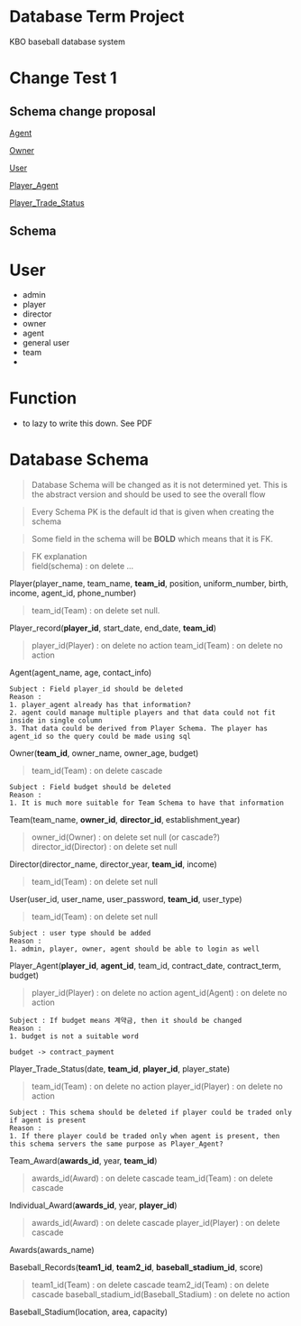 # Database Term Project

KBO baseball database system

# Change Test 1

Schema change proposal
--------
[Agent](#agent)

[Owner](#owner)

[User](#user)

[Player_Agent](#player_agent)

[Player_Trade_Status](#player_trade_status)

Schema
------------

# User
- admin
- player
- director
- owner
- agent
- general user
- team
- 
# Function
- to lazy to write this down. See PDF

# Database Schema
> Database Schema will be changed as it is not determined yet.
> This is the abstract version and should be used to see the overall flow

> Every Schema PK is the default id that is given when creating the schema

> Some field in the schema will be **BOLD** which means that it is FK.<br>

> FK explanation<br>
> field(schema) : on delete ...

Player(player_name, team_name, **team_id**, position, uniform_number, birth, income, agent_id, phone_number)
> team_id(Team) : on delete set null.

Player_record(**player_id**, start_date, end_date, **team_id**)
> player_id(Player) : on delete no action
> team_id(Team) : on delete no action

<a name="agent">Agent(agent_name, age, contact_info)</a>
```
Subject : Field player_id should be deleted
Reason :
1. player_agent already has that information?
2. agent could manage multiple players and that data could not fit inside in single column
3. That data could be derived from Player Schema. The player has agent_id so the query could be made using sql
```
<a name="owner">Owner(**team_id**, owner_name, owner_age, budget)</a>
> team_id(Team) : on delete cascade
```
Subject : Field budget should be deleted
Reason :
1. It is much more suitable for Team Schema to have that information 
```

Team(team_name, **owner_id**, **director_id**, establishment_year)
> owner_id(Owner) : on delete set null (or cascade?)
> director_id(Director) : on delete set null

Director(director_name, director_year, **team_id**, income)
> team_id(Team) : on delete set null

<a name="user">User(user_id, user_name, user_password, **team_id**, user_type)</a>
> team_id(Team) : on delete set null

```
Subject : user type should be added
Reason :
1. admin, player, owner, agent should be able to login as well
```

<a name="player_agent">Player_Agent(**player_id**, **agent_id**, team_id, contract_date, contract_term, budget)</a>
> player_id(Player) : on delete no action
> agent_id(Agent) : on delete no action
```
Subject : If budget means 계약금, then it should be changed
Reason :
1. budget is not a suitable word

budget -> contract_payment 
```

<a name="player_trade_status">Player_Trade_Status(date, **team_id**, **player_id**, player_state)</a>
> team_id(Team) : on delete no action
> player_id(Player) : on delete no action
```
Subject : This schema should be deleted if player could be traded only if agent is present
Reason :
1. If there player could be traded only when agent is present, then this schema servers the same purpose as Player_Agent?
```

Team_Award(**awards_id**, year, **team_id**)
> awards_id(Award) : on delete cascade
> team_id(Team) : on delete cascade

Individual_Award(**awards_id**, year, **player_id**)
> awards_id(Award) : on delete cascade
> player_id(Player) : on delete cascade

Awards(awards_name)

Baseball_Records(**team1_id**, **team2_id**, **baseball_stadium_id**, score)
> team1_id(Team) : on delete cascade
> team2_id(Team) : on delete cascade
> baseball_stadium_id(Baseball_Stadium) : on delete no action

Baseball_Stadium(location, area, capacity)
